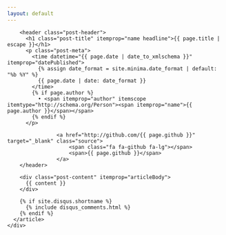 ```yaml
---
layout: default
---
```

<div class="container post">
  <div class="row">
    <div class="col s12">
      <article class="post" itemscope itemtype="http://schema.org/BlogPosting">

        <header class="post-header">
          <h1 class="post-title" itemprop="name headline">{{ page.title | escape }}</h1>
          <p class="post-meta">
            <time datetime="{{ page.date | date_to_xmlschema }}" itemprop="datePublished">
              {% assign date_format = site.minima.date_format | default: "%b %Y" %}
              {{ page.date | date: date_format }}
            </time>
            {% if page.author %}
              • <span itemprop="author" itemscope itemtype="http://schema.org/Person"><span itemprop="name">{{ page.author }}</span></span>
            {% endif %}
          </p>

					<a href="http://github.com/{{ page.github }}" target="_blank" class="source">
						<span class="fa fa-github fa-lg"></span>
						<span>{{ page.github }}</span>
					</a>
        </header>

        <div class="post-content" itemprop="articleBody">
          {{ content }}
        </div>

        {% if site.disqus.shortname %}
          {% include disqus_comments.html %}
        {% endif %}
      </article>
    </div>
  </div>
</div>
